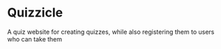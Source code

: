 # Quizzicle
A quiz website for creating quizzes, while also registering them to users who can take them
